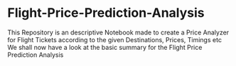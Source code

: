 # Flight-Price-Prediction-Analysis
This Repository is an descriptive Notebook made to create a Price Analyzer for Flight Tickets according to the given Destinations, Prices, Timings etc
We shall now have a look at the basic summary for the Flight Price Prediction Analysis
